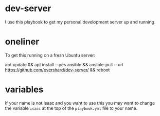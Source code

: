 # dev-server

I use this playbook to get my personal development server up and running.

# oneliner

To get this running on a fresh Ubuntu server:

  apt update && apt install --yes ansible && ansible-pull --url https://github.com/overshard/dev-server/ && reboot

# variables

If your name is not isaac and you want to use this you may want to change the
variable `isaac` at the top of the `playbook.yml` file to your name.

